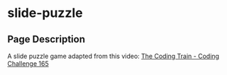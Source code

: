 # slide-puzzle

## Page Description

A slide puzzle game adapted from this video:
[The Coding Train - Coding Challenge 165](https://www.youtube.com/watch?v=uQZLzhrzEs4)

